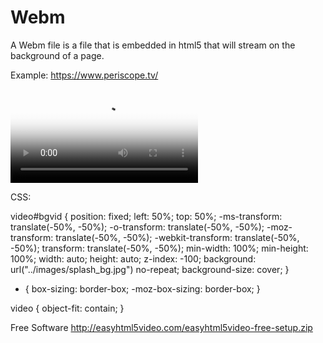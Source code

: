 # Webm

A Webm file is a file that is embedded in html5 that will stream on the background of a page.

Example: 
https://www.periscope.tv/

<video autoplay="" loop="" poster="/v/images/splash_bg.jpg" id="bgvid">
    <source src="/v/images/splash_bg.webm" type="video/webm">
    <source src="/v/images/splash_bg.mp4" type="video/mp4">
</video>

CSS:

video#bgvid {
    position: fixed;
    left: 50%;
    top: 50%;
    -ms-transform: translate(-50%, -50%);
    -o-transform: translate(-50%, -50%);
    -moz-transform: translate(-50%, -50%);
    -webkit-transform: translate(-50%, -50%);
    transform: translate(-50%, -50%);
    min-width: 100%;
    min-height: 100%;
    width: auto;
    height: auto;
    z-index: -100;
    background: url("../images/splash_bg.jpg") no-repeat;
    background-size: cover;
}
* {
    box-sizing: border-box;
    -moz-box-sizing: border-box;
}

video {
    object-fit: contain;
}


Free Software 
http://easyhtml5video.com/easyhtml5video-free-setup.zip


